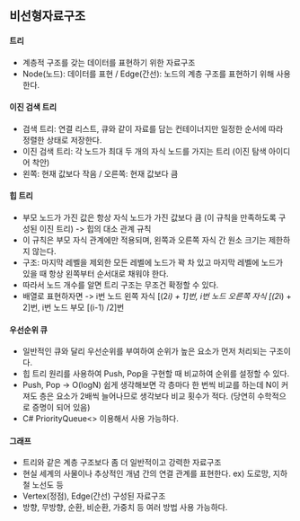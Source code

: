 ## 비선형자료구조

#### 트리
- 계층적 구조를 갖는 데이터를 표현하기 위한 자료구조
- Node(노드): 데이터를 표현 / Edge(간선): 노드의 계층 구조를 표현하기 위해 사용한다.

#### 이진 검색 트리
- 검색 트리: 연결 리스트, 큐와 같이 자료를 담는 컨테이너지만 일정한 순서에 따라 정렬한 상태로 저장한다.
- 이진 검색 트리: 각 노드가 최대 두 개의 자식 노드를 가지는 트리 (이진 탐색 아이디어 착안)
- 왼쪽: 현재 값보다 작음 / 오른쪽: 현재 값보다 큼

#### 힙 트리
- 부모 노드가 가진 값은 항상 자식 노드가 가진 값보다 큼 (이 규칙을 만족하도록 구성된 이진 트리) -> 힙의 대소 관계 규칙
- 이 규칙은 부모 자식 관계에만 적용되며, 왼쪽과 오른쪽 자식 간 원소 크기는 제한하지 않는다.
- 구조: 마지막 레벨을 제외한 모든 레벨에 노드가 꽉 차 있고 마지막 레벨에 노드가 있을 때 항상 왼쪽부터 순서대로 채워야 한다.
- 따라서 노드 개수를 알면 트리 구조는 무조건 확정할 수 있다.
- 배열로 표현하자면 -> i번 노드 왼쪽 자식 [(2*i) + 1]번, i번 노드 오른쪽 자식 [(2*i) + 2]번, i번 노드 부모 [(i-1) /2]번

#### 우선순위 큐
- 일반적인 큐와 달리 우선순위를 부여하여 순위가 높은 요소가 먼저 처리되는 구조이다.
- 힙 트리 원리를 사용하여 Push, Pop을 구현할 때 비교하여 순위를 설정할 수 있다.
- Push, Pop -> O(logN) 쉽게 생각해보면 각 층마다 한 번씩 비교를 하는데 N이 커져도 층은 요소가 2배씩 늘어나므로 생각보다 비교 횟수가 적다. (당연히 수학적으로 증명이 되어 있음)
- C# PriorityQueue<> 이용해서 사용 가능하다.

#### 그래프
- 트리와 같은 계층 구조보다 좀 더 일반적이고 강력한 자료구조
- 현실 세계의 사물이나 추상적인 개념 간의 연결 관계를 표현한다. ex) 도로망, 지하철 노선도 등
- Vertex(정점), Edge(간선) 구성된 자료구조
- 방향, 무방향, 순환, 비순환, 가중치 등 여러 방법 사용 가능하다.
